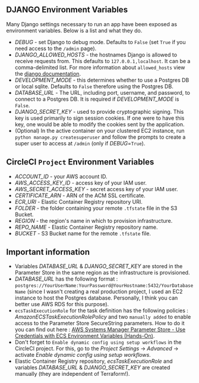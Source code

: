 ## DJANGO Environment Variables ##
Many Django settings necessary to run an app have been exposed as environment variables. Below 
is a list and what they do.

* *DEBUG* - set Django to debug mode. Defaults to `False` (set `True` if you need access to the `/admin` page).
* *DJANGO_ALLOWED_HOSTS* - the hostnames Django is allowed to receive requests from. This defaults to `127.0.0.1,localhost`. It can be a comma-delimited list. For more information about `allowed_hosts` view the [django documentation](https://docs.djangoproject.com/en/3.1/ref/settings/#allowed-hosts).
* *DEVELOPMENT_MODE* - this determines whether to use a Postgres DB or local sqlite. Defaults to `False` therefore using the Postgres DB.
* *DATABASE_URL* - The URL, including port, username, and password, to connect to a Postgres DB. It is required if *DEVELOPMENT_MODE* is `False`.
* *DJANGO_SECRET_KEY* - used to provide cryptographic signing. This key is used primarily to sign session cookies. If one were to have this key, one would be able to modify the cookies sent by the application.
* (Optional) In the active container on your clustered EC2 instance, run `python manage.py createsuperuser` and follow the prompts to create a super user to access at `/admin` (only if *DEBUG*=`True`).

## CircleCI `Project` Environment Variables ##
* *ACCOUNT_ID* - your AWS account ID.
* *AWS_ACCESS_KEY_ID* - access key of your IAM user.
* *AWS_SECRET_ACCESS_KEY* - secret access key of your IAM user.
* *CERTIFICATE_ARN* - ARN of the ACM SSL certificate.
* *ECR_URI* - Elastic Container Registry repository URI.
* *FOLDER* - the folder containing your remote `.tfstate` file in the S3 Bucket.
* *REGION* - the region's name in which to provision infrastructure.
* *REPO_NAME* - Elastic Container Registry repository name.
* *BUCKET* - S3 Bucket name for the remote `.tfstate` file.

## Important information ##
* Variables *DATABASE_URL* & *DJANGO_SECRET_KEY* are stored in the Parameter Store in the same region as the infrastructure is provisioned.
* *DATABASE_URL* has the following format : `postgres://YourUserName:YourPassword@YourHostname:5432/YourDatabaseName` (since I wasn't creating a real production project, I used an EC2 instance to host the Postgres database. Personally, I think you can better use AWS RDS for this purpose).
* `ecsTaskExecutionRole` for the task definition has the following policies : *AmazonECSTaskExecutionRolePolicy* and two `manually added` to enable access to the Parameter Store SecureString parameters. How to do it you can find out here : [AWS Systems Manager Parameter Store - Use Credentials with ECS Environment Variables (Hands-On)](https://www.youtube.com/watch?v=a6B9nF9nBiY).
* Don't forget to `Enable dynamic config using setup workflows` in the CircleCI project. For this, go to the *Project Settings* -> *Advanced* -> activate *Enable dynamic config using setup workflows*.
* Elastic Container Registry repository, *ecsTaskExecutionRole* and variables *DATABASE_URL* & *DJANGO_SECRET_KEY* are created manually (they are independent of Terraform!).
